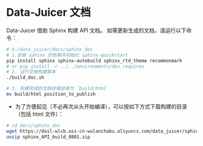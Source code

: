 # Data-Juicer 文档

Data-Juicer 借助 Sphinx 构建 API 文档。
如需更新生成的文档，请运行以下命令：

```bash
# $~/data_juicer/docs/sphinx_doc
# 1.安装 sphinx 的依赖并初始化 sphinx-quickstart
pip install sphinx sphinx-autobuild sphinx_rtd_theme recommonmark
# or pip install -r ../../environments/dev_requires
# 2. 运行文档构建脚本
./build_doc.sh

# 3. 构建完成的文档存储目录为 `build/html`
mv build/html position_to_publish
```

- 为了方便起见（不必再次从头开始编译），可以按如下方式下载构建的目录（包括 html 文件）：

```bash
# cd docs/sphinx_doc 
wget https://dail-wlcb.oss-cn-wulanchabu.aliyuncs.com/data_juicer/sphinx_API_build_0801.zip
unzip sphinx_API_build_0801.zip
```
